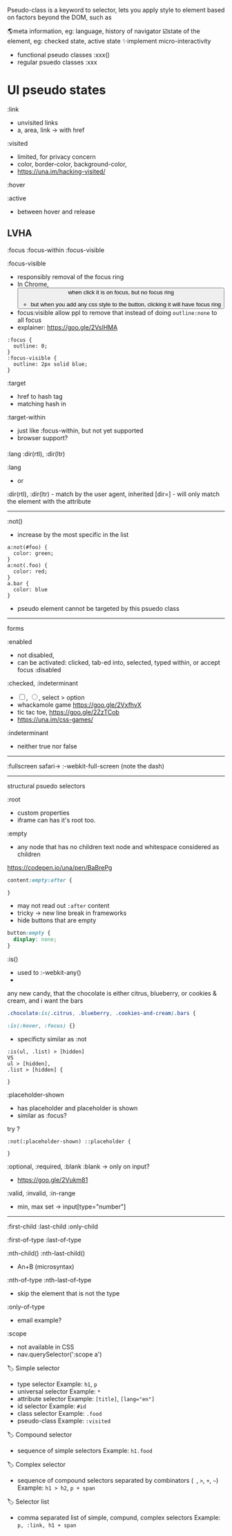 Pseudo-class is a keyword to selector, lets you apply style to element based on factors beyond the DOM, such as

🌎meta information, eg: language, history of navigator
☑️state of the element, eg: checked state, active state
✨implement micro-interactivity

- functional pseudo classes  :xxx()
- regular psuedo classes     :xxx

# UI pseudo states

:link
- unvisited links
- a, area, link -> with href

:visited
- limited, for privacy concern
- color, border-color, background-color, 
- https://una.im/hacking-visited/

:hover

:active
- between hover and release

LVHA
- 


:focus
:focus-within
:focus-visible

:focus-visible
- responsibly removal of the focus ring
- In Chrome, <button> when click it is on focus, but no focus ring
  - but when you add any css style to the button, clicking it will have focus ring
- focus:visible allow ppl to remove that instead of doing `outline:none` to all focus
- explainer: https://goo.gle/2VslHMA

```
:focus {
  outline: 0;
}
:focus-visible {
  outline: 2px solid blue;
}
```

:target

- href to hash tag
- matching hash in 

:target-within
- just like :focus-within, but not yet supported
- browser support?

####

:lang
:dir(rtl), :dir(ltr)

:lang
- <html lang=""> or <meta tags>

:dir(rtl), :dir(ltr) - match by the user agent, inherited
[dir=] - will only match the element with the attribute


-----

:not()
- increase by the most specific in the list
```
a:not(#foo) {
  color: green;
}
a:not(.foo) {
  color: red;
}
a.bar {
  color: blue
}
```
- pseudo element cannot be targeted by this psuedo class

---
forms

:enabled
- not disabled,
- can be activated: clicked, tab-ed into, selected, typed within, or accept focus
:disabled

:checked, :indeterminant
- <input type="checkbox">, <input type="radio">, select > option
- whackamole game https://goo.gle/2VxfhvX
- tic tac toe, https://goo.gle/2ZzTCob
- https://una.im/css-games/

:indeterminant
- neither true nor false

---

:fullscreen
safari-> :-webkit-full-screen (note the dash)

--------

structural psuedo selectors

:root
- custom properties
- iframe can has it's root too.

:empty
- any node that has no children
text node and whitespace considered as children

https://codepen.io/una/pen/BaBrePg
```css
content:empty:after {

}
```
- may not read out `:after` content
- tricky -> new line break in frameworks
- hide buttons that are empty

```css
button:empty {
  display: none;
}
```

:is()
- used to :-webkit-any()
- 
any new candy, that the chocolate is either citrus, blueberry, or cookies & cream, and i want the bars

```css
.chocolate:is(.citrus, .blueberry, .cookies-and-cream).bars {
```

```css
:is(:hover, :focus) {}
```

- specificty similar as :not
```
:is(ul, .list) > [hidden]
VS
ul > [hidden],
.list > [hidden] {

}
```

:placeholder-shown
- has placeholder and placeholder is shown
- similar as :focus?

try ?
```
:not(:placeholder-shown) ::placeholder {

}
```

:optional, :required, :blank
:blank -> only on input?
- https://goo.gle/2Vukm81

:valid, :invalid, :in-range
- min, max set -> input[type="number"]

---
:first-child
:last-child
:only-child

:first-of-type
:last-of-type

:nth-child()
:nth-last-child()

- An+B (microsyntax)

:nth-of-type
:nth-last-of-type

- skip the element that is not the type

:only-of-type
- email example?

:scope
- not available in CSS
- nav.querySelector(':scope a')


🏷 Simple selector
- type selector
Example: `h1`, `p`
- universal selector
Example: `*`
- attribute selector
Example: `[title]`, `[lang="en"]`
- id selector
Example: `#id`
- class selector
Example: `.food`
- pseudo-class
Example: `:visited`

🏷 Compound selector
- sequence of simple selectors
Example: `h1.food`

🏷 Complex selector
- sequence of compound selectors separated by combinators (` `, `>`, `+`, `~`)
Example: `h1 > h2`, `p + span`

🏷 Selector list
- comma separated list of simple, compund, complex selectors
Example: `p, :link, h1 + span`